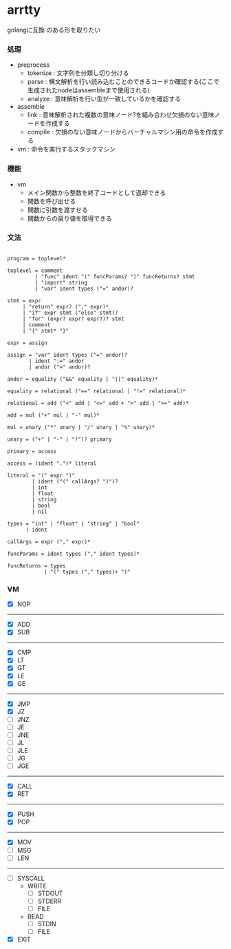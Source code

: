 # arrtty
golangに互換 のある形を取りたい

### 処理
- preprocess
  - tokenize : 文字列を分類し切り分ける
  - parse : 構文解析を行い読み込むことのできるコードか確認する(ここで生成されたnodeはassembleまで使用される)
  - analyze : 意味解析を行い型が一致しているかを確認する
- assemble
  - link : 意味解析された複数の意味ノード?を組み合わせ欠損のない意味ノードを作成する
  - compile : 欠損のない意味ノードからバーチャルマシン用の命令を作成する
- vm : 命令を実行するスタックマシン

### 機能
- vm
  - メイン関数から整数を終了コードとして返却できる
  - 関数を呼び出せる
  - 関数に引数を渡すせる
  - 関数からの戻り値を取得できる

### 文法
```text

program = toplevel*

toplevel = comment
         | "func" ident "(" funcParams? ")" funcReturns? stmt
         | "import" string
         | "var" ident types ("=" andor)?

stmt = expr
     | "return" expr? ("," expr)*
     | "if" expr stmt ("else" stmt)?
     | "for" (expr? expr? expr?)? stmt
     | comment
     | "{" stmt* "}"

expr = assign

assign = "var" ident types ("=" andor)?
       | ident ":=" andor
       | andor ("=" andor)?

andor = equality ("&&" equality | "||" equality)*

equality = relational ("==" relational | "!=" relational)*

relational = add ("<" add | "<=" add + ">" add | ">=" add)*

add = mul ("+" mul | "-" mul)*

mul = unary ("*" unary | "/" unary | "%" unary)*

unary = ("+" | "-" | "!")? primary

primary = access

access = (ident ".")* literal 

literal = "(" expr ")"
        | ident ("(" callArgs? ")")?
        | int
        | float
        | string
        | bool
        | nil

types = "int" | "float" | "string" | "bool"
      | ident

callArgs = expr ("," expr)*

funcParams = ident types ("," ident types)*

funcReturns = types
            | "(" types ("," types)+ ")"

```

### VM

- [x] NOP
---
- [x] ADD
- [x] SUB
---
- [x] CMP
- [x] LT
- [x] GT
- [x] LE
- [x] GE
---
- [x] JMP
- [x] JZ
- [ ] JNZ
- [ ] JE
- [ ] JNE
- [ ] JL
- [ ] JLE
- [ ] JG
- [ ] JGE
---
- [x] CALL
- [x] RET
---
- [x] PUSH
- [x] POP
---
- [x] MOV
- [ ] MSG
- [ ] LEN
---
- [ ] SYSCALL
  - WRITE
    - [ ] STDOUT
    - [ ] STDERR
    - [ ] FILE
  - READ
    - [ ] STDIN
    - [ ] FILE
- [x] EXIT